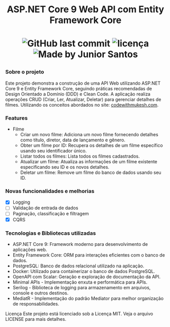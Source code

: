 <h1 align="center">
   ASP.NET Core 9 Web API com Entity Framework Core
<h1/>

<p align="center">
<img alt="GitHub last commit" src="https://img.shields.io/github/last-commit/ejunior01/managing-movie">
<img  alt="licença" src="https://img.shields.io/github/license/ejunior01/managing-movie" />
<img alt="Made by Junior Santos" src="https://img.shields.io/badge/made%20by-Junior Santos-%237519C1">
<p/>

### Sobre o projeto

Este projeto demonstra a construção de uma API Web utilizando ASP.NET Core 9 e Entity Framework Core, seguindo práticas recomendadas de Design Orientado a Domínio (DDD) e Clean Code. A aplicação realiza operações CRUD (Criar, Ler, Atualizar, Deletar) para gerenciar detalhes de filmes. Utilizando os conceitos abordados no site: [codewithmukesh.com](https://codewithmukesh.com/blog/aspnet-core-webapi-crud-with-entity-framework-core-full-course/#what-we-will-build).

### Features
   - Filme
      - Criar um novo filme: Adiciona um novo filme fornecendo detalhes como título, diretor, data de lançamento e gênero.
      - Obter um filme por ID: Recupera os detalhes de um filme específico usando seu identificador único.
      - Listar todos os filmes: Lista todos os filmes cadastrados.
      - Atualizar um filme: Atualiza as informações de um filme existente especificando seu ID e os novos detalhes.
      - Deletar um filme: Remove um filme do banco de dados usando seu ID.

### Novas funcionalidades e melhorias
- [x] Logging
- [ ] Validação de entrada de dados
- [ ] Paginação, classificação e filtragem
- [x] CQRS

### Tecnologias e Bibliotecas utilizadas
- ASP.NET Core 9: Framework moderno para desenvolvimento de aplicações web.
- Entity Framework Core: ORM para interações eficientes com o banco de dados.
- PostgreSQL: Banco de dados relacional utilizado na aplicação.
- Docker: Utilizado para containerizar o banco de dados PostgreSQL.
- OpenAPI com Scalar: Geração e exploração de documentação da API.
- Minimal APIs - Implementação enxuta e performática para APIs.
- Serilog - Biblioteca de logging para armazenamento em arquivos, console e outros destinos.
- MediatR - Implementação do padrão Mediator para melhor organização de responsabilidades.






Licença
Este projeto está licenciado sob a Licença MIT. Veja o arquivo LICENSE para mais detalhes.


